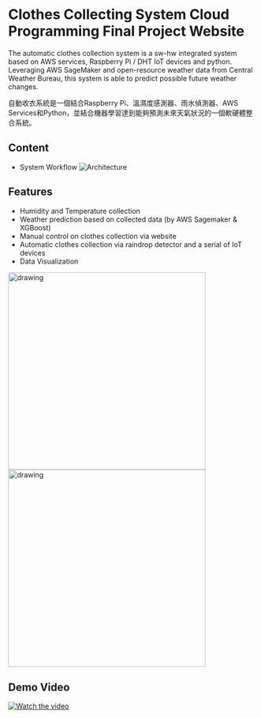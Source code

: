 # Clothes Collecting System Cloud Programming Final Project Website 

The automatic clothes collection system is a sw-hw integrated system based on AWS services, Raspberry Pi / DHT IoT devices and python. Leveraging AWS SageMaker and open-resource weather data from Central Weather Bureau, this system is able to predict possible future weather changes.

自動收衣系統是一個結合Raspberry Pi、溫濕度感測器、雨水偵測器、AWS Services和Python，並結合機器學習達到能夠預測未來天氣狀況的一個軟硬體整合系統。

## Content
- System Workflow
![Architecture](https://user-images.githubusercontent.com/43478709/195094600-8f33b7d7-0976-40b2-b07a-c98cc53a66e5.png)

## Features
- Humidity and Temperature collection
- Weather prediction based on collected data (by AWS Sagemaker & XGBoost)
- Manual control on clothes collection via website
- Automatic clothes collection via raindrop detector and a serial of IoT devices
- Data Visualization
<img src="https://user-images.githubusercontent.com/36917138/139879407-9df33bbe-9695-4b1f-a0b6-a0e6a368b6d2.png" alt="drawing" width="400"/>
<img src="https://user-images.githubusercontent.com/36917138/139879671-a87803df-943c-4403-90dd-6e443052cf35.png" alt="drawing" width="400"/>

## Demo Video 
[![Watch the video](https://user-images.githubusercontent.com/43478709/157214156-57a5ac49-2631-47e4-9f4f-95748cbc1aa1.png)](https://drive.google.com/file/d/1Ur0fw2NjhbK2-1sFuRyEDaml3LoEtTQn/view?usp=sharing)
